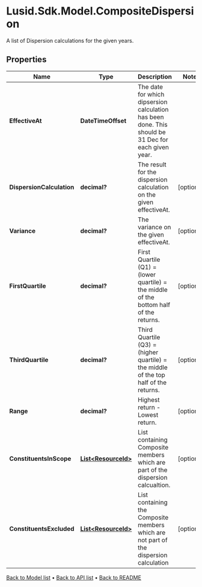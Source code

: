 # Lusid.Sdk.Model.CompositeDispersion
A list of Dispersion calculations for the given years.

## Properties

Name | Type | Description | Notes
------------ | ------------- | ------------- | -------------
**EffectiveAt** | **DateTimeOffset** | The date for which dipsersion calculation has been done. This should be 31 Dec for each given year. | 
**DispersionCalculation** | **decimal?** | The result for the dispersion calculation on the given effectiveAt. | [optional] 
**Variance** | **decimal?** | The variance on the given effectiveAt. | [optional] 
**FirstQuartile** | **decimal?** | First Quartile (Q1) &#x3D;  (lower quartile) &#x3D; the middle of the bottom half of the returns. | [optional] 
**ThirdQuartile** | **decimal?** | Third Quartile (Q3) &#x3D;  (higher quartile) &#x3D; the middle of the top half of the returns. | [optional] 
**Range** | **decimal?** | Highest return - Lowest return. | [optional] 
**ConstituentsInScope** | [**List&lt;ResourceId&gt;**](ResourceId.md) | List containing Composite members which are part of the dispersion calcualtion. | [optional] 
**ConstituentsExcluded** | [**List&lt;ResourceId&gt;**](ResourceId.md) | List containing the Composite members which are not part of the dispersion calculation | [optional] 

[Back to Model list](../README.md#documentation-for-models) &#8226; [Back to API list](../README.md#documentation-for-api-endpoints) &#8226; [Back to README](../README.md)

